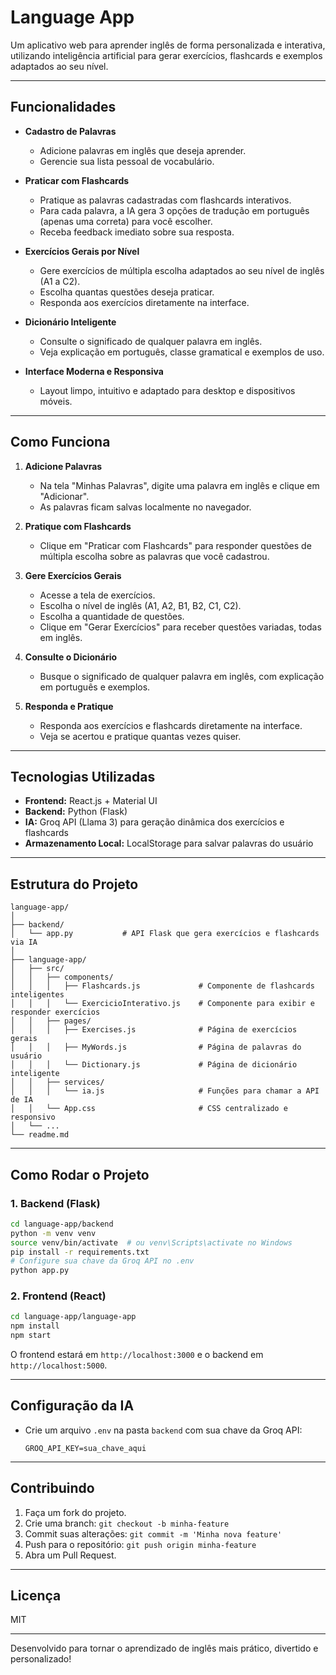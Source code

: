 # Language App

Um aplicativo web para aprender inglês de forma personalizada e interativa, utilizando inteligência artificial para gerar exercícios, flashcards e exemplos adaptados ao seu nível.

---

## Funcionalidades

- **Cadastro de Palavras**
  - Adicione palavras em inglês que deseja aprender.
  - Gerencie sua lista pessoal de vocabulário.

- **Praticar com Flashcards**
  - Pratique as palavras cadastradas com flashcards interativos.
  - Para cada palavra, a IA gera 3 opções de tradução em português (apenas uma correta) para você escolher.
  - Receba feedback imediato sobre sua resposta.

- **Exercícios Gerais por Nível**
  - Gere exercícios de múltipla escolha adaptados ao seu nível de inglês (A1 a C2).
  - Escolha quantas questões deseja praticar.
  - Responda aos exercícios diretamente na interface.

- **Dicionário Inteligente**
  - Consulte o significado de qualquer palavra em inglês.
  - Veja explicação em português, classe gramatical e exemplos de uso.

- **Interface Moderna e Responsiva**
  - Layout limpo, intuitivo e adaptado para desktop e dispositivos móveis.

---

## Como Funciona

1. **Adicione Palavras**
   - Na tela "Minhas Palavras", digite uma palavra em inglês e clique em "Adicionar".
   - As palavras ficam salvas localmente no navegador.

2. **Pratique com Flashcards**
   - Clique em "Praticar com Flashcards" para responder questões de múltipla escolha sobre as palavras que você cadastrou.

3. **Gere Exercícios Gerais**
   - Acesse a tela de exercícios.
   - Escolha o nível de inglês (A1, A2, B1, B2, C1, C2).
   - Escolha a quantidade de questões.
   - Clique em "Gerar Exercícios" para receber questões variadas, todas em inglês.

4. **Consulte o Dicionário**
   - Busque o significado de qualquer palavra em inglês, com explicação em português e exemplos.

5. **Responda e Pratique**
   - Responda aos exercícios e flashcards diretamente na interface.
   - Veja se acertou e pratique quantas vezes quiser.

---

## Tecnologias Utilizadas

- **Frontend:** React.js + Material UI
- **Backend:** Python (Flask)
- **IA:** Groq API (Llama 3) para geração dinâmica dos exercícios e flashcards
- **Armazenamento Local:** LocalStorage para salvar palavras do usuário

---

## Estrutura do Projeto

```
language-app/
│
├── backend/
│   └── app.py           # API Flask que gera exercícios e flashcards via IA
│
├── language-app/
│   ├── src/
│   │   ├── components/
│   │   │   ├── Flashcards.js             # Componente de flashcards inteligentes
│   │   │   └── ExercicioInterativo.js    # Componente para exibir e responder exercícios
│   │   ├── pages/
│   │   │   ├── Exercises.js              # Página de exercícios gerais
│   │   │   ├── MyWords.js                # Página de palavras do usuário
│   │   │   └── Dictionary.js             # Página de dicionário inteligente
│   │   ├── services/
│   │   │   └── ia.js                     # Funções para chamar a API de IA
│   │   └── App.css                       # CSS centralizado e responsivo
│   └── ...
└── readme.md
```

---

## Como Rodar o Projeto

### 1. Backend (Flask)

```bash
cd language-app/backend
python -m venv venv
source venv/bin/activate  # ou venv\Scripts\activate no Windows
pip install -r requirements.txt
# Configure sua chave da Groq API no .env
python app.py
```

### 2. Frontend (React)

```bash
cd language-app/language-app
npm install
npm start
```

O frontend estará em `http://localhost:3000` e o backend em `http://localhost:5000`.

---

## Configuração da IA

- Crie um arquivo `.env` na pasta `backend` com sua chave da Groq API:
  ```
  GROQ_API_KEY=sua_chave_aqui
  ```

---

## Contribuindo

1. Faça um fork do projeto.
2. Crie uma branch: `git checkout -b minha-feature`
3. Commit suas alterações: `git commit -m 'Minha nova feature'`
4. Push para o repositório: `git push origin minha-feature`
5. Abra um Pull Request.

---

## Licença

MIT

---

Desenvolvido para tornar o aprendizado de inglês mais prático, divertido e personalizado!